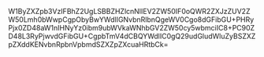 W1ByZXZpb3VzIFBhZ2UgLSBBZHZlcnNlIEV2ZW50IF0oQWR2ZXJzZUV2ZW50Lmh0bWwpCgpObyBwYWdlIGNvbnRlbnQgeWV0Cgo8dGFibGU+PHRyPjx0ZD48aW1nIHNyYz0ibm9ubWVkaWNhbGV2ZW50cy5wbmciIC8+PC90ZD48L3RyPjwvdGFibGU+CgpbTmV4dCBQYWdlIC0gQ29udGludWluZyBSZXZpZXddKENvbnRpbnVpbmdSZXZpZXcuaHRtbCk=